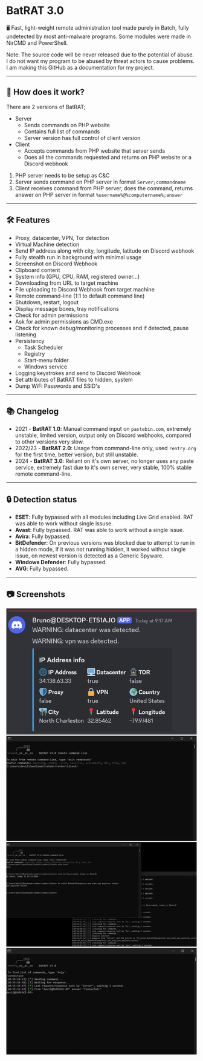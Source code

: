 # BatRAT 3.0
🖥️ Fast, light-weight remote administration tool made purely in Batch, fully undetected by most anti-malware programs.
Some modules were made in NirCMD and PowerShell.

Note: The source code will be never released due to the potential of abuse. I do not want my program to be abused by threat actors to cause problems. I am making this GitHub as a documentation for my project.

---

## 🔑 How does it work?
There are 2 versions of BatRAT;
- Server
  - Sends commands on PHP website
  - Contains full list of commands
  - Server version has full control of client version
- Client
  - Accepts commands from PHP website that server sends
  - Does all the commands requested and returns on PHP website or a Discord webhook

1) PHP server needs to be setup as C&C
2) Server sends command on PHP server in format `Server;commandname`
3) Client receives command from PHP server, does the command, returns answer on PHP server in format `%username%@%computername%;answer`

---

## 🛠️ Features 
- Proxy, datacenter, VPN, Tor detection
- Virtual Machine detection
- Send IP address along with city, longitude, latitude on Discord webhook
- Fully stealth run in background with minimal usage
- Screenshot on Discord Webhook
- Clipboard content
- System info (GPU, CPU, RAM, registered owner...)
- Downloading from URL to target machine
- File uploading to Discord Webhook from target machine
- Remote command-line (1:1 to default command line)
- Shutdown, restart, logout
- Display message boxes, tray notifications
- Check for admin permissions
- Ask for admin permissions as CMD.exe
- Check for known debug/monitoring processes and if detected, pause listening
- Persistency
  - Task Scheduler
  - Registry
  - Start-menu folder
  - Windows service
- Logging keystrokes and send to Discord Webhook 
- Set attributes of BatRAT files to hidden, system
- Dump WiFi Passwords and SSID's

---

## 📚 Changelog
  - 2021 - **BatRAT 1.0**: Manual command input on `pastebin.com`, extremely unstable, limited version, output only on Discord webhooks, compared to other versions very slow.
  - 2022/23 - **BatRAT 2.0**: Usage from command-line only, used `rentry.org` for the first time, better version, but still unstable.
  - 2024 - **BatRAT 3.0**: Reliant on it's own server, no longer uses any paste service, extremely fast due to it's own server, very stable, 100% stable remote command-line.

---

## 🔒 Detection status
  - **ESET**: Fully bypassed with all modules including Live Grid enabled. RAT was able to work without single issuse.
  - **Avast**: Fully bypassed. RAT was able to work without a single issue.
  - **Avira**: Fully bypassed.
  - **BitDefender**: On previous versions was blocked due to attempt to run in a hidden mode, if it was not running hidden, it worked without single issue, on newest version is detected as a Generic Spyware.
  - **Windows Defender**: Fully bypassed.
  - **AVG**: Fully bypassed.

---

## 📷 Screenshots
![Screenshot of BatRAT](images/Screenshot_1.png)
![Screenshot of BatRAT](images/Screenshot_3.png)
![Screenshot of BatRAT](images/Screenshot_4.png)
![Screenshot of BatRAT](images/Screenshot_5.png)
